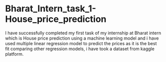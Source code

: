 # Bharat_Intern_task_1-House_price_prediction
I have successfully completed my first task of my internship at Bharat intern which is House price prediction using a machine learning model and i have used multiple linear regression model to predict the prices as it is the best fit comparing other regression models, i have took a dataset from kaggle platform.
